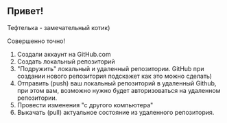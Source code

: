 ## Привет!

Тефтелька - замечательный котик)

Совершенно точно!

1. Создали аккаунт на GitHub.com
2. Создать локальный репозиторий
3. "Подружить" локальный и удаленный репозитории. GitHub при создании нового репозитория подскажет как это можно сделать)
4. Отправить (push) ваш локальный репозиторий в удаленный Github, при этом вам, возможно нужно будет авторизоваться на удаленном репозитории.
5. Провести изменения "с другого компьютера"
6. Выкачать (pull) актуальное состояние из удаленного репозитория.
